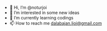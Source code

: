 - 👋 Hi, I’m @noturjoi
- 👀 I’m interested in some new ideas
- 🌱 I’m currently learning codings
- 📫 How to reach me dalabajan.ljoi@gmail.com

<!---
noturjoi/noturjoi is a ✨ special ✨ repository because its `README.md` (this file) appears on your GitHub profile.
You can click the Preview link to take a look at your changes.
--->
